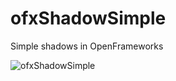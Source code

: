 # ofxShadowSimple
Simple shadows in OpenFrameworks

![ofxShadowSimple](https://farm1.staticflickr.com/471/20313348311_592b0dd215_b.jpg)
